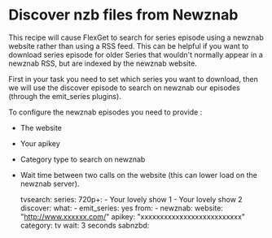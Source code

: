 # Discover nzb files from Newznab

This recipe will cause FlexGet to search for series episode using a newznab website rather than using a RSS feed. This can be helpful if you want to download series episode for older Series that wouldn't normally appear in a newznab RSS, but are indexed by the newznab website.

First in your task you need to set which series you want to download, then we will use the discover episode to search on newznab our episodes (through the emit_series plugins).


To configure the newznab episodes you need to provide :
- The website
- Your apikey
- Category type to search on newznab
- Wait time between two calls on the website (this can lower load on the newznab server).


    tvsearch:
      series:
         720p+:
            - Your lovely show 1
            - Your lovely show 2
      discover:
         what:
           - emit_series: yes
         from:
           - newznab:
               website: "http://www.xxxxxx.com/"
               apikey: "xxxxxxxxxxxxxxxxxxxxxxxxxx"
               category: tv
               wait: 3 seconds
      sabnzbd:
    

